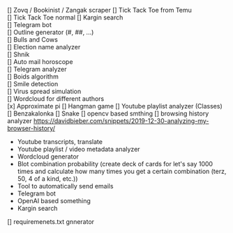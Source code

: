 [] Zovq / Bookinist / Zangak scraper
[] Tick Tack Toe from Temu  
[] Tick Tack Toe normal
[] Kargin search  
[] Telegram bot  
[] Outline generator (#, ##, ...)  
[] Bulls and Cows  
[] Election name analyzer  
[] Shnik  
[] Auto mail horoscope  
[] Telegram analyzer  
[] Boids algorithm  
[] Smile detection  
[] Virus spread simulation  
[] Wordcloud for different authors  
[x] Approximate pi 
[] Hangman game
[] Youtube playlist analyzer (Classes)
[] Benzakalonka
[] Snake
[] opencv based smthing
[] browsing history analyzer https://davidbieber.com/snippets/2019-12-30-analyzing-my-browser-history/

- Youtube transcripts, translate
- Youtube playlist / video metadata analyzer 
- Wordcloud generator
- Blot combination probability (create deck of cards for let's say 1000 times and calculate how many times you get a certain combination (terz, 50, 4 of a kind, etc.))
- Tool to automatically send emails  
- Telegram bot  
- OpenAI based something
- Kargin search

[] requiremenets.txt gnnerator